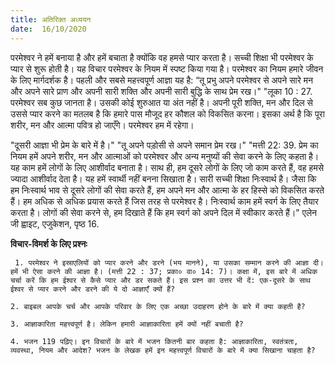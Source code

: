 ```yaml
---
title: अतिरिक्त अध्ययन
date:  16/10/2020
---
```


परमेश्वर ने हमें बनाया है और हमें बचाता है क्योंकि वह हमसे प्यार करता है। सच्ची शिक्षा भी परमेश्वर के प्यार से शुरू होती है। यह विचार परमेश्वर के नियम में स्पष्ट किया गया है। परमेश्वर का नियम हमारे जीवन के लिए मार्गदर्शक है। पहली और सबसे महत्त्वपूर्ण आज्ञा यह है: “तू प्रभु अपने परमेश्वर से अपने सारे मन और अपने सारे प्राण और अपनी सारी शक्ति और अपनी सारी बुद्धि के साथ प्रेम रख।" "लूका 10 : 27. परमेश्वर सब कुछ जानता है। उसकी कोई शुरुआत या अंत नहीं है। अपनी पूरी शक्ति, मन और दिल से उससे प्यार करने का मतलब है कि हमारे पास मौजूद हर कौशल को विकसित करना। इसका अर्थ है कि पूरा शरीर, मन और आत्मा पवित्र हो जाएँगे। परमेश्वर हम में रहेगा।

"दूसरी आज्ञा भी प्रेम के बारे में है।" "तू अपने पड़ोसी से अपने समान प्रेम रख।" "मत्ती 22: 39. प्रेम का नियम हमें अपने शरीर, मन और आत्माओं को परमेश्वर और अन्य मनुष्यों की सेवा करने के लिए कहता है। यह काम हमें लोगों के लिए आशीर्वाद बनाता है। साथ ही, हम दूसरे लोगों के लिए जो काम करते हैं, वह हमसे ज्यादा आशीर्वाद देता है। यह हमें स्वार्थी नहीं बनना सिखाता है। सारी सच्ची शिक्षा निःस्वार्थ है। जैसा कि हम निःस्वार्थ भाव से दूसरे लोगों की सेवा करते हैं, हम अपने मन और आत्मा के हर हिस्से को विकसित करते हैं। हम अधिक से अधिक प्रयास करते हैं जिस तरह से परमेश्वर है। निःस्वार्थ काम हमें स्वर्ग के लिए तैयार करता है। लोगों की सेवा करने से, हम दिखाते हैं कि हम स्वर्ग को अपने दिल में स्वीकार करते हैं।" एलेन जी ह्वाइट, एजुकेशन, पृष्ठ 16.

**विचार-विमर्श के लिए प्रश्नः**

` 1. परमेश्वर ने इस्राएलियों को प्यार करने और डरने (भय मानने), या उसका सम्मान करने की आज्ञा दी। हमें भी ऐसा करने की आज्ञा है। (मत्ती 22 : 37; प्रका० वा० 14: 7)। कक्षा में, इस बारे में अधिक चर्चा करें कि हम ईश्वर से कैसे प्यार और डर सकते हैं। इस प्रश्न का उत्तर भी दें: एक-दूसरे के साथ ईश्वर से प्यार करने और डरने की ये दो आज्ञाएँ क्यों हैं?`

`2. बाइबल आपके चर्च और आपके परिवार के लिए एक अच्छा उदाहरण होने के बारे में क्या कहती है?`

`3. आज्ञाकारिता महत्त्वपूर्ण है। लेकिन हमारी आज्ञाकारिता हमें क्यों नहीं बचाती है?`

`4. भजन 119 पढ़िए। इन विचारों के बारे में भजन कितनी बार कहता है: आज्ञाकारिता, स्वतंत्रता, व्यवस्था, नियम और आदेश? भजन के लेखक हमें इन महत्त्वपूर्ण विचारों के बारे में क्या सिखाना चाहता है?`
